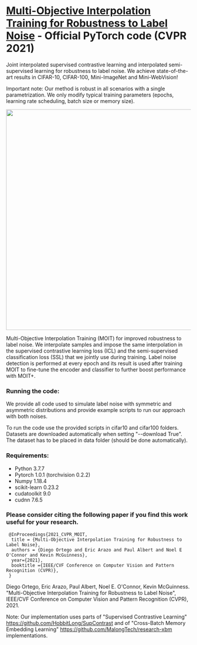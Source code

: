 # <a href="https://arxiv.org/abs/2012.04462" target="_blank"> Multi-Objective Interpolation Training for Robustness to Label Noise</a> - Official PyTorch code (CVPR 2021)

Joint interpolated supervised contrastive learning and interpolated semi-supervised learning for robustness to label noise. We achieve state-of-the-art results in CIFAR-10, CIFAR-100, Mini-ImageNet and Mini-WebVision!

Important note: Our method is robust in all scenarios with a single parametrization. We only modify typical training parameters (epochs, learning rate scheduling, batch size or memory size).

<img src="./Overview.png" width="600">

Multi-Objective Interpolation Training (MOIT) for improved robustness to label noise. We interpolate samples and impose the same interpolation in the supervised contrastive learning loss (ICL) and the semi-supervised classification loss (SSL) that we jointly use during training. Label noise detection is performed at every epoch and its result is used after training MOIT to fine-tune the encoder and classifier to further boost performance with MOIT+.


### Running the code:
We provide all code used to simulate label noise with symmetric and asymmetric distributions and provide example scripts to run our approach with both noises.

To run the code use the provided scripts in cifar10 and cifar100 folders. Datasets are downloaded automatically when setting "--download True". The dataset has to be placed in data folder (should be done automatically).

### Requirements:
* Python 3.7.7
* Pytorch 1.0.1 (torchvision 0.2.2)
* Numpy 1.18.4
* scikit-learn 0.23.2
* cudatoolkit 9.0
* cudnn 7.6.5

### Please consider citing the following paper if you find this work useful for your research.

```
 @InProceedings{2021_CVPR_MOIT,
  title = {Multi-Objective Interpolation Training for Robustness to Label Noise},
  authors = {Diego Ortego and Eric Arazo and Paul Albert and Noel E O'Connor and Kevin McGuinness},
  year={2021},
  booktitle ={IEEE/CVF Conference on Computer Vision and Pattern Recognition (CVPR)},
 } 
```

Diego Ortego, Eric Arazo, Paul Albert, Noel E. O'Connor, Kevin McGuinness. "Multi-Objective Interpolation Training for Robustness to Label Noise", IEEE/CVF Conference on Computer Vision and Pattern Recognition (CVPR), 2021.


Note: Our implementation uses parts of "Supervised Contrastive Learning" https://github.com/HobbitLong/SupContrast and of "Cross-Batch Memory Embedding Learning" https://github.com/MalongTech/research-xbm implementations.


